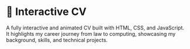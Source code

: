 <h1>📄 Interactive CV</h1>

<p>
  A fully interactive and animated CV built with HTML, CSS, and JavaScript.<br>
  It highlights my career journey from law to computing, showcasing my background, skills, and technical projects.
  <br><br>
  <b><a href="https://sjunges.vercel.app/>Check the website!</a></b>
</p>

<h2>✨ Features</h2>
<ul>
  <li>Single-page layout with smooth section transitions</li>
  <li>Fully responsive design using CSS media queries</li>
  <li>JavaScript-powered section rendering</li>
  <li>Modal popups with additional details for each experience</li>
  <li>Live demo experience without needing a backend</li>
</ul>

<h2>🛠 Technologies Used</h2>
<ul>
  <li><b>HTML5</b> - semantic structure</li>
  <li><b>CSS3</b> - responsive layout, transitions, animations</li>
  <li><b>JavaScript</b> - dynamic content switching, modal handling</li>
  <li><b>Google Fonts</b> - custom typography</li>
</ul>

<h2>🧠 Project Goals</h2>
<ul>
  <li>Demonstrate front-end development skills</li>
  <li>Present personal and professional background in a unique, engaging way</li>
  <li>Showcase technical and soft skills through interactive elements</li>
</ul>
